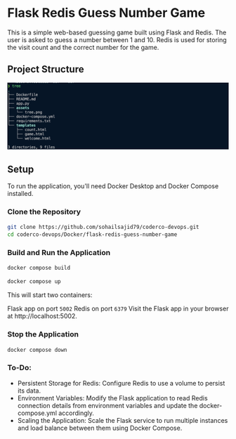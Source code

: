 # Flask Redis Guess Number Game

This is a simple web-based guessing game built using Flask and Redis. The user is asked to guess a number between 1 and 10. Redis is used for storing the visit count and the correct number for the game.

## Project Structure

![tree](./assets/tree.png)

## Setup

To run the application, you'll need Docker Desktop and Docker Compose installed.

### Clone the Repository

```bash
git clone https://github.com/sohailsajid79/coderco-devops.git
cd coderco-devops/Docker/flask-redis-guess-number-game
```

### Build and Run the Application

```bash
docker compose build
```

```bash
docker compose up
```

This will start two containers:

Flask app on port `5002`
Redis on port `6379`
Visit the Flask app in your browser at http://localhost:5002.

### Stop the Application

```bash
docker compose down
```

### To-Do:

- Persistent Storage for Redis: Configure Redis to use a volume to persist its data.
- Environment Variables: Modify the Flask application to read Redis connection details from environment variables and update the docker-compose.yml accordingly.
- Scaling the Application: Scale the Flask service to run multiple instances and load balance between them using Docker Compose.
